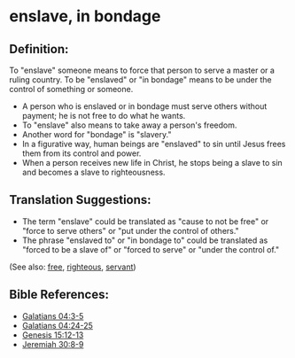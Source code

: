 # enslave, in bondage #

## Definition: ##

To "enslave" someone means to force that person to serve a master or a ruling country. To be "enslaved" or "in bondage" means to be under the control of something or someone.

* A person who is enslaved or in bondage must serve others without payment; he is not free to do what he wants.
* To "enslave" also means to take away a person's freedom.
* Another word for "bondage" is "slavery."
* In a figurative way, human beings are "enslaved" to sin until Jesus frees them from its control and power.
* When a person receives new life in Christ, he stops being a slave to sin and becomes a slave to righteousness.

## Translation Suggestions: ##

* The term "enslave" could be translated as "cause to not be free" or "force to serve others" or "put under the control of others."
* The phrase "enslaved to" or "in bondage to" could be translated as "forced to be a slave of" or "forced to serve" or "under the control of."

(See also: [free](../kt/free.md), [righteous](../kt/righteous.md), [servant](../other/servant.md))

## Bible References: ##

* [Galatians 04:3-5](en/tn/gal/help/04/03)
* [Galatians 04:24-25](en/tn/gal/help/04/24)
* [Genesis 15:12-13](en/tn/gen/help/15/12)
* [Jeremiah 30:8-9](en/tn/jer/help/30/08)